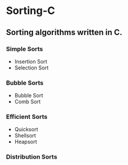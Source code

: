 # Sorting-C
## Sorting algorithms written in C.

### Simple Sorts
* Insertion Sort
* Selection Sort

### Bubble Sorts
* Bubble Sort
* Comb Sort

### Efficient Sorts
* Quicksort
* Shellsort
* Heapsort

### Distribution Sorts
